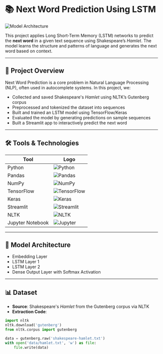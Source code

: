 # 📚 Next Word Prediction Using LSTM

![Model Architecture](images/CAPTUR.PNG)

This project applies Long Short-Term Memory (LSTM) networks to predict the **next word** in a given text sequence using Shakespeare’s *Hamlet*. The model learns the structure and patterns of language and generates the next word based on context.

---

## 🚀 Project Overview

Next Word Prediction is a core problem in Natural Language Processing (NLP), often used in autocomplete systems. In this project, we:

- Collected and saved Shakespeare's *Hamlet* using NLTK’s Gutenberg corpus  
- Preprocessed and tokenized the dataset into sequences  
- Built and trained an LSTM model using TensorFlow/Keras  
- Evaluated the model by generating predictions on sample sequences  
- Built a Streamlit app to interactively predict the next word  

---

## 🛠️ Tools & Technologies

| Tool             | Logo |
|------------------|------|
| Python           | ![Python](https://img.shields.io/badge/Python-3776AB?style=for-the-badge&logo=python&logoColor=white) |
| Pandas           | ![Pandas](https://img.shields.io/badge/Pandas-150458?style=for-the-badge&logo=pandas&logoColor=white) |
| NumPy            | ![NumPy](https://img.shields.io/badge/NumPy-013243?style=for-the-badge&logo=numpy&logoColor=white) |
| TensorFlow       | ![TensorFlow](https://img.shields.io/badge/TensorFlow-FF6F00?style=for-the-badge&logo=tensorflow&logoColor=white) |
| Keras            | ![Keras](https://img.shields.io/badge/Keras-D00000?style=for-the-badge&logo=keras&logoColor=white) |
| Streamlit        | ![Streamlit](https://img.shields.io/badge/Streamlit-FF4B4B?style=for-the-badge&logo=streamlit&logoColor=white) |
| NLTK             | ![NLTK](https://img.shields.io/badge/NLTK-76AADB?style=for-the-badge&logo=nltk&logoColor=white) |
| Jupyter Notebook | ![Jupyter](https://img.shields.io/badge/Jupyter-F37626?style=for-the-badge&logo=jupyter&logoColor=white) |

---

## 🧠 Model Architecture

- Embedding Layer  
- LSTM Layer 1  
- LSTM Layer 2  
- Dense Output Layer with Softmax Activation

---

## 📊 Dataset

- **Source**: Shakespeare's *Hamlet* from the Gutenberg corpus via NLTK  
- **Extraction Code**:

```python
import nltk
nltk.download('gutenberg')
from nltk.corpus import gutenberg

data = gutenberg.raw('shakespeare-hamlet.txt')
with open('data/hamlet.txt', 'w') as file:
    file.write(data)
